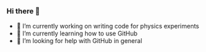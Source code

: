 ### Hi there 👋

- 🔭 I’m currently working on writing code for physics experiments
- 🌱 I’m currently learning how to use GitHub
- 🤔 I’m looking for help with GitHub in general

<!--
**SQLim/sqlim** is a ✨ _special_ ✨ repository because its `README.md` (this file) appears on your GitHub profile.

Here are some ideas to get you started:

- 🔭 I’m currently working on ...
- 🌱 I’m currently learning ...
- 👯 I’m looking to collaborate on ...
- 🤔 I’m looking for help with ...
- 💬 Ask me about ...
- 📫 How to reach me: ...
- 😄 Pronouns: ...
- ⚡ Fun fact: ...
-->

